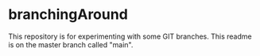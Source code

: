 # branchingAround
 
This repository is for experimenting with some GIT branches. This readme is on the master branch called "main".